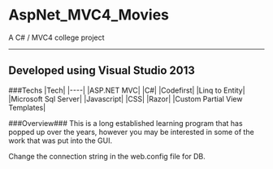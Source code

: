 # AspNet_MVC4_Movies

A C# / MVC4 college project  

---

Developed using Visual Studio 2013
---

###Techs
|Tech|
|----|
|ASP.NET MVC|
|C#|
|Codefirst|
|Linq to Entity|
|Microsoft Sql Server|
|Javascript|
|CSS|
|Razor|
|Custom Partial View Templates|

###Overview###
This is a long established learning program that has popped up over the years, however you may be interested in some of the work that was put into the GUI.

Change the connection string in the web.config file for DB.
